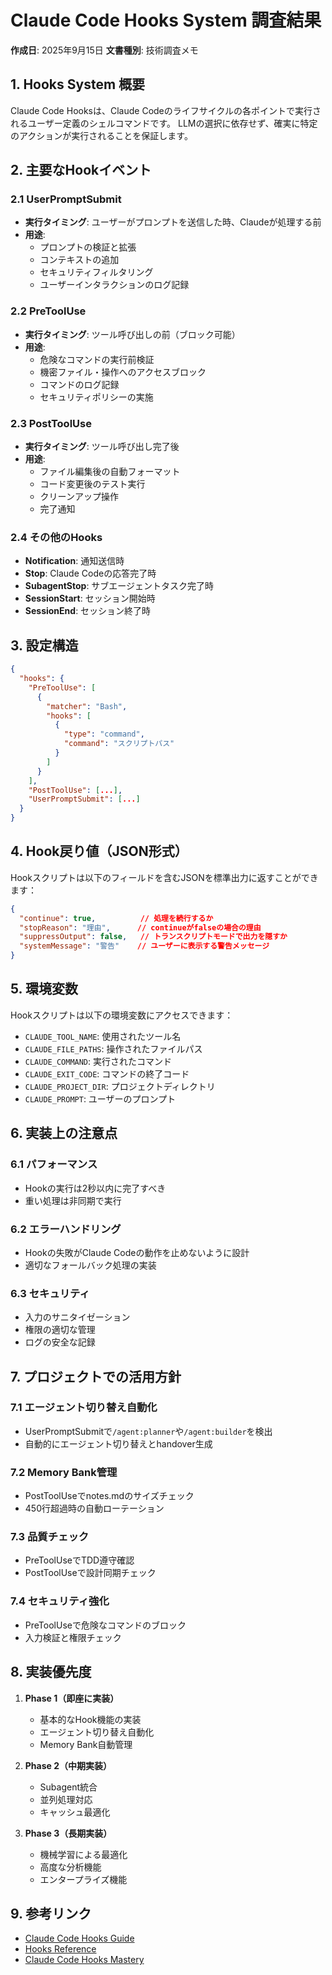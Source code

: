 # Claude Code Hooks System 調査結果

**作成日**: 2025年9月15日
**文書種別**: 技術調査メモ

## 1. Hooks System 概要

Claude Code Hooksは、Claude Codeのライフサイクルの各ポイントで実行されるユーザー定義のシェルコマンドです。
LLMの選択に依存せず、確実に特定のアクションが実行されることを保証します。

## 2. 主要なHookイベント

### 2.1 UserPromptSubmit
- **実行タイミング**: ユーザーがプロンプトを送信した時、Claudeが処理する前
- **用途**:
  - プロンプトの検証と拡張
  - コンテキストの追加
  - セキュリティフィルタリング
  - ユーザーインタラクションのログ記録

### 2.2 PreToolUse
- **実行タイミング**: ツール呼び出しの前（ブロック可能）
- **用途**:
  - 危険なコマンドの実行前検証
  - 機密ファイル・操作へのアクセスブロック
  - コマンドのログ記録
  - セキュリティポリシーの実施

### 2.3 PostToolUse
- **実行タイミング**: ツール呼び出し完了後
- **用途**:
  - ファイル編集後の自動フォーマット
  - コード変更後のテスト実行
  - クリーンアップ操作
  - 完了通知

### 2.4 その他のHooks
- **Notification**: 通知送信時
- **Stop**: Claude Codeの応答完了時
- **SubagentStop**: サブエージェントタスク完了時
- **SessionStart**: セッション開始時
- **SessionEnd**: セッション終了時

## 3. 設定構造

```json
{
  "hooks": {
    "PreToolUse": [
      {
        "matcher": "Bash",
        "hooks": [
          {
            "type": "command",
            "command": "スクリプトパス"
          }
        ]
      }
    ],
    "PostToolUse": [...],
    "UserPromptSubmit": [...]
  }
}
```

## 4. Hook戻り値（JSON形式）

Hookスクリプトは以下のフィールドを含むJSONを標準出力に返すことができます：

```json
{
  "continue": true,          // 処理を続行するか
  "stopReason": "理由",      // continueがfalseの場合の理由
  "suppressOutput": false,   // トランスクリプトモードで出力を隠すか
  "systemMessage": "警告"    // ユーザーに表示する警告メッセージ
}
```

## 5. 環境変数

Hookスクリプトは以下の環境変数にアクセスできます：

- `CLAUDE_TOOL_NAME`: 使用されたツール名
- `CLAUDE_FILE_PATHS`: 操作されたファイルパス
- `CLAUDE_COMMAND`: 実行されたコマンド
- `CLAUDE_EXIT_CODE`: コマンドの終了コード
- `CLAUDE_PROJECT_DIR`: プロジェクトディレクトリ
- `CLAUDE_PROMPT`: ユーザーのプロンプト

## 6. 実装上の注意点

### 6.1 パフォーマンス
- Hookの実行は2秒以内に完了すべき
- 重い処理は非同期で実行

### 6.2 エラーハンドリング
- Hookの失敗がClaude Codeの動作を止めないように設計
- 適切なフォールバック処理の実装

### 6.3 セキュリティ
- 入力のサニタイゼーション
- 権限の適切な管理
- ログの安全な記録

## 7. プロジェクトでの活用方針

### 7.1 エージェント切り替え自動化
- UserPromptSubmitで`/agent:planner`や`/agent:builder`を検出
- 自動的にエージェント切り替えとhandover生成

### 7.2 Memory Bank管理
- PostToolUseでnotes.mdのサイズチェック
- 450行超過時の自動ローテーション

### 7.3 品質チェック
- PreToolUseでTDD遵守確認
- PostToolUseで設計同期チェック

### 7.4 セキュリティ強化
- PreToolUseで危険なコマンドのブロック
- 入力検証と権限チェック

## 8. 実装優先度

1. **Phase 1（即座に実装）**
   - 基本的なHook機能の実装
   - エージェント切り替え自動化
   - Memory Bank自動管理

2. **Phase 2（中期実装）**
   - Subagent統合
   - 並列処理対応
   - キャッシュ最適化

3. **Phase 3（長期実装）**
   - 機械学習による最適化
   - 高度な分析機能
   - エンタープライズ機能

## 9. 参考リンク

- [Claude Code Hooks Guide](https://docs.anthropic.com/en/docs/claude-code/hooks-guide)
- [Hooks Reference](https://docs.anthropic.com/en/docs/claude-code/hooks)
- [Claude Code Hooks Mastery](https://github.com/disler/claude-code-hooks-mastery)